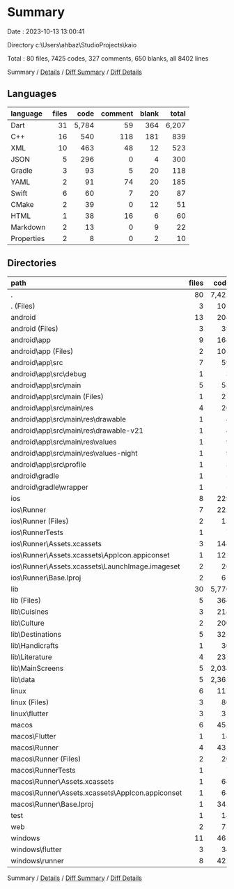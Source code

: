 # Summary

Date : 2023-10-13 13:00:41

Directory c:\\Users\\ahbaz\\StudioProjects\\kaio

Total : 80 files,  7425 codes, 327 comments, 650 blanks, all 8402 lines

Summary / [Details](details.md) / [Diff Summary](diff.md) / [Diff Details](diff-details.md)

## Languages
| language | files | code | comment | blank | total |
| :--- | ---: | ---: | ---: | ---: | ---: |
| Dart | 31 | 5,784 | 59 | 364 | 6,207 |
| C++ | 16 | 540 | 118 | 181 | 839 |
| XML | 10 | 463 | 48 | 12 | 523 |
| JSON | 5 | 296 | 0 | 4 | 300 |
| Gradle | 3 | 93 | 5 | 20 | 118 |
| YAML | 2 | 91 | 74 | 20 | 185 |
| Swift | 6 | 60 | 7 | 20 | 87 |
| CMake | 2 | 39 | 0 | 12 | 51 |
| HTML | 1 | 38 | 16 | 6 | 60 |
| Markdown | 2 | 13 | 0 | 9 | 22 |
| Properties | 2 | 8 | 0 | 2 | 10 |

## Directories
| path | files | code | comment | blank | total |
| :--- | ---: | ---: | ---: | ---: | ---: |
| . | 80 | 7,425 | 327 | 650 | 8,402 |
| . (Files) | 3 | 101 | 74 | 27 | 202 |
| android | 13 | 208 | 51 | 31 | 290 |
| android (Files) | 3 | 39 | 0 | 9 | 48 |
| android\\app | 9 | 164 | 51 | 21 | 236 |
| android\\app (Files) | 2 | 105 | 5 | 12 | 122 |
| android\\app\\src | 7 | 59 | 46 | 9 | 114 |
| android\\app\\src\\debug | 1 | 3 | 4 | 1 | 8 |
| android\\app\\src\\main | 5 | 53 | 38 | 7 | 98 |
| android\\app\\src\\main (Files) | 1 | 27 | 6 | 1 | 34 |
| android\\app\\src\\main\\res | 4 | 26 | 32 | 6 | 64 |
| android\\app\\src\\main\\res\\drawable | 1 | 4 | 7 | 2 | 13 |
| android\\app\\src\\main\\res\\drawable-v21 | 1 | 4 | 7 | 2 | 13 |
| android\\app\\src\\main\\res\\values | 1 | 9 | 9 | 1 | 19 |
| android\\app\\src\\main\\res\\values-night | 1 | 9 | 9 | 1 | 19 |
| android\\app\\src\\profile | 1 | 3 | 4 | 1 | 8 |
| android\\gradle | 1 | 5 | 0 | 1 | 6 |
| android\\gradle\\wrapper | 1 | 5 | 0 | 1 | 6 |
| ios | 8 | 229 | 4 | 13 | 246 |
| ios\\Runner | 7 | 222 | 2 | 9 | 233 |
| ios\\Runner (Files) | 2 | 13 | 0 | 3 | 16 |
| ios\\RunnerTests | 1 | 7 | 2 | 4 | 13 |
| ios\\Runner\\Assets.xcassets | 3 | 148 | 0 | 4 | 152 |
| ios\\Runner\\Assets.xcassets\\AppIcon.appiconset | 1 | 122 | 0 | 1 | 123 |
| ios\\Runner\\Assets.xcassets\\LaunchImage.imageset | 2 | 26 | 0 | 3 | 29 |
| ios\\Runner\\Base.lproj | 2 | 61 | 2 | 2 | 65 |
| lib | 30 | 5,770 | 48 | 356 | 6,174 |
| lib (Files) | 5 | 364 | 3 | 34 | 401 |
| lib\\Cuisines | 3 | 218 | 6 | 16 | 240 |
| lib\\Culture | 2 | 200 | 2 | 26 | 228 |
| lib\\Destinations | 5 | 325 | 6 | 33 | 364 |
| lib\\Handicrafts | 1 | 30 | 1 | 6 | 37 |
| lib\\Literature | 4 | 237 | 3 | 24 | 264 |
| lib\\MainScreens | 5 | 2,034 | 23 | 123 | 2,180 |
| lib\\data | 5 | 2,362 | 4 | 94 | 2,460 |
| linux | 6 | 117 | 27 | 44 | 188 |
| linux (Files) | 3 | 86 | 18 | 27 | 131 |
| linux\\flutter | 3 | 31 | 9 | 17 | 57 |
| macos | 6 | 452 | 5 | 16 | 473 |
| macos\\Flutter | 1 | 14 | 3 | 4 | 21 |
| macos\\Runner | 4 | 431 | 0 | 8 | 439 |
| macos\\Runner (Files) | 2 | 20 | 0 | 6 | 26 |
| macos\\RunnerTests | 1 | 7 | 2 | 4 | 13 |
| macos\\Runner\\Assets.xcassets | 1 | 68 | 0 | 1 | 69 |
| macos\\Runner\\Assets.xcassets\\AppIcon.appiconset | 1 | 68 | 0 | 1 | 69 |
| macos\\Runner\\Base.lproj | 1 | 343 | 0 | 1 | 344 |
| test | 1 | 14 | 11 | 8 | 33 |
| web | 2 | 73 | 16 | 7 | 96 |
| windows | 11 | 461 | 91 | 148 | 700 |
| windows\\flutter | 3 | 34 | 9 | 17 | 60 |
| windows\\runner | 8 | 427 | 82 | 131 | 640 |

Summary / [Details](details.md) / [Diff Summary](diff.md) / [Diff Details](diff-details.md)